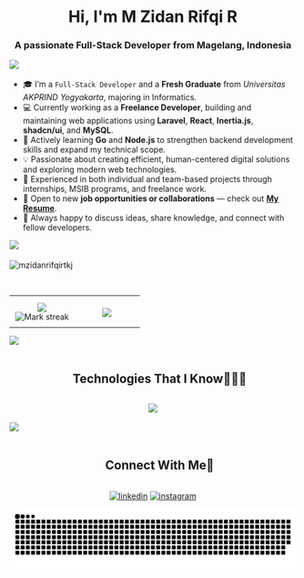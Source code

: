 <h1 align="center">Hi, I'm M Zidan Rifqi R</h1>
<h3 align="center">A passionate Full-Stack Developer from Magelang, Indonesia</h3>

<!--horizontal divider(gradiant)-->
<img src="https://user-images.githubusercontent.com/73097560/115834477-dbab4500-a447-11eb-908a-139a6edaec5c.gif">

<!-- About -->
- 🎓 I’m a `Full-Stack Developer` and a **Fresh Graduate** from *Universitas AKPRIND Yogyakarta*, majoring in Informatics.  
- 💻 Currently working as a **Freelance Developer**, building and maintaining web applications using **Laravel**, **React**, **Inertia.js**, **shadcn/ui**, and **MySQL**.  
- 🌱 Actively learning **Go** and **Node.js** to strengthen backend development skills and expand my technical scope.  
- 💡 Passionate about creating efficient, human-centered digital solutions and exploring modern web technologies.  
- 🧩 Experienced in both individual and team-based projects through internships, MSIB programs, and freelance work.  
- 💼 Open to new **job opportunities or collaborations** — check out [**My Resume**](https://https://drive.google.com/file/d/1_eW3Muli7WvG7JRq_W-tjnPsHm9zpkvq/view?usp=sharing).  
- 💬 Always happy to discuss ideas, share knowledge, and connect with fellow developers.  

<!--horizontal divider(gradiant)-->
<img src="https://user-images.githubusercontent.com/73097560/115834477-dbab4500-a447-11eb-908a-139a6edaec5c.gif">
<!--- trophy (start) -->

<p><img align="center" src="https://github-readme-stats.vercel.app/api/top-langs?username=mzidanrifqirtkj&show_icons=true&locale=en&layout=compact" alt="mzidanrifqirtkj" /></p>

<!--- Table stats & Trophy (start) -->
<p align="center">
  <br>
<table align="center" style="border: none;">
<tr>
<td width="50%" align="center" style="padding: 10px;">
  <img align="center" src="https://github-readme-stats.vercel.app/api?username=1010nishant&theme=dark&show_icons=true&count_private=true" />
  <br>
  <img title="🔥 Get streak stats for your profile at git.io/streak-stats" alt="Mark streak" src="https://github-readme-streak-stats.herokuapp.com/?user=1010nishant&theme=dark&hide_border=false" /> 
</td>

<td width="50%" align="center" style="padding: 10px;">
  <img align="center" src="https://github-readme-stats.anuraghazra1.vercel.app/api/top-langs/?username=1010nishant&theme=dark&hide_border=false&no-bg=true&no-frame=true&langs_count=10"/>
</td>
</tr>
</table>
<!--- stats (end) -->

<!--horizontal divider(gradiant)-->
<img src="https://user-images.githubusercontent.com/73097560/115834477-dbab4500-a447-11eb-908a-139a6edaec5c.gif">

<!--Technology That I Know-->
<div id="user-content-toc">
  <ul align="center">
    <summary><h2 style="display: inline-block">Technologies That I Know👨🏻‍💻</h2></summary>
  </ul>
</div>

<!-- Tech Stack Icons -->
<p align="center">
  <a href="https://skillicons.dev">
    <img src="https://skillicons.dev/icons?i=html,css,js,ts,php,py,cpp,java,go,docker,nodejs,react,laravel,bootstrap,tailwind,figma,github,git,linux,windows,md,mysql,postgres,mongodb,firebase,postman,vscode&perline=14" />
  </a>
</p>

<!--horizontal divider(gradiant)-->
<img src="https://user-images.githubusercontent.com/73097560/115834477-dbab4500-a447-11eb-908a-139a6edaec5c.gif">
<!-- Connect with me -->

<!--h2 without bottom border-->
<div id="user-content-toc">
  <ul align="center">
    <summary><h2 style="display: inline-block">Connect With Me🤝</h2></summary>
  </ul>
</div>

<!--icons and links-->
<p align="center">
<a href="https://www.linkedin.com/in/mzidanrifqir/" target="blank"><img align="center" src="https://user-images.githubusercontent.com/88904952/234979284-68c11d7f-1acc-4f0c-ac78-044e1037d7b0.png" alt="linkedin" height="50" width="50" /></a>
<a href="https://www.instagram.com/mzidanrifqir?igsh=NW83emtpcXYyaWF3" target="blank"><img align="center" src="https://user-images.githubusercontent.com/88904952/234981169-2dd1e58f-4b7e-468c-8213-034ba62156c3.png" alt="instagram" height="50" width="50" /></a>
</p>

<!-- Snake -->
<picture>
  <source media="(prefers-color-scheme: dark)" srcset="https://raw.githubusercontent.com/platane/platane/output/github-contribution-grid-snake-dark.svg">
  <source media="(prefers-color-scheme: light)" srcset="https://raw.githubusercontent.com/platane/platane/output/github-contribution-grid-snake.svg">
  <img alt="github contribution grid snake animation" src="https://raw.githubusercontent.com/platane/platane/output/github-contribution-grid-snake.svg">
</picture>

